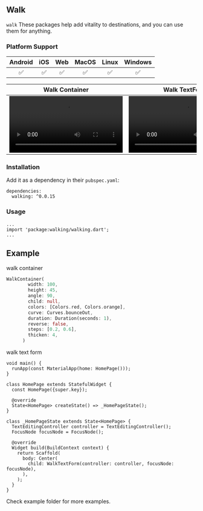 <!--
This README describes the package. If you publish this package to pub.dev,
this README's contents appear on the landing page for your package.

For information about how to write a good package README, see the guide for
[writing package pages](https://dart.dev/guides/libraries/writing-package-pages).

For general information about developing packages, see the Dart guide for
[creating packages](https://dart.dev/guides/libraries/create-library-packages)
and the Flutter guide for
[developing packages and plugins](https://flutter.dev/developing-packages).
-->

## Walk
`walk`  These packages help add vitality to destinations, and you can use them for anything.

### Platform Support

| Android | iOS | Web | MacOS | Linux | Windows |
| :-----: | :-: | :---: | :-----: | :-: | :---: |
| &#9989;  | &#9989; | &#9989; | &#9989;  | &#9989; | &#9989; |

| Walk Container | Walk TextForm | Walk TextForm |
| - | - | - |
| ![Walk Container](https://github.com/Ayman-Al-Khatib/walking/blob/main/assets/1.mp4)| ![Walk TextForm](https://github.com/Ayman-Al-Khatib/walking/blob/main/assets/2.mp4)| ![Walk TextForm](https://github.com/Ayman-Al-Khatib/walking/blob/main/assets/3.mp4) |

### Installation
Add it as a dependency in their `pubspec.yaml`:
```
dependencies:
  walking: ^0.0.15
```

### Usage
```
...
import 'package:walking/walking.dart';
...
```
## Example

walk container
```dart
WalkContainer(
        width: 100,
        height: 45,
        angle: 90,
        child: null,
        colors: [Colors.red, Colors.orange],
        curve: Curves.bounceOut,
        duration: Duration(seconds: 1),
        reverse: false,
        steps: [0.2, 0.6],
        thicken: 4,
      )
```

walk text form
```
void main() {
  runApp(const MaterialApp(home: HomePage()));
}

class HomePage extends StatefulWidget {
  const HomePage({super.key});

  @override
  State<HomePage> createState() => _HomePageState();
}

class _HomePageState extends State<HomePage> {
  TextEditingController controller = TextEditingController();
  FocusNode focusNode = FocusNode();

  @override
  Widget build(BuildContext context) {
    return Scaffold(
      body: Center(
        child: WalkTextForm(controller: controller, focusNode: focusNode),
      ),
    );
  }
}
```

Check example folder for more examples.

